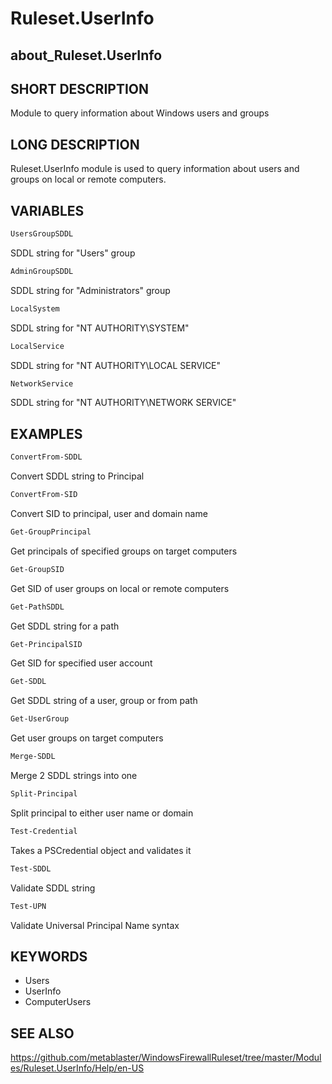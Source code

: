 
# Ruleset.UserInfo

## about_Ruleset.UserInfo

## SHORT DESCRIPTION

Module to query information about Windows users and groups

## LONG DESCRIPTION

Ruleset.UserInfo module is used to query information about users and groups on local or remote
computers.

## VARIABLES

```powershell
UsersGroupSDDL
```

SDDL string for "Users" group

```powershell
AdminGroupSDDL
```

SDDL string for "Administrators" group

```powershell
LocalSystem
```

SDDL string for "NT AUTHORITY\SYSTEM"

```powershell
LocalService
```

SDDL string for "NT AUTHORITY\LOCAL SERVICE"

```powershell
NetworkService
```

SDDL string for "NT AUTHORITY\NETWORK SERVICE"

## EXAMPLES

```powershell
ConvertFrom-SDDL
```

Convert SDDL string to Principal

```powershell
ConvertFrom-SID
```

Convert SID to principal, user and domain name

```powershell
Get-GroupPrincipal
```

Get principals of specified groups on target computers

```powershell
Get-GroupSID
```

Get SID of user groups on local or remote computers

```powershell
Get-PathSDDL
```

Get SDDL string for a path

```powershell
Get-PrincipalSID
```

Get SID for specified user account

```powershell
Get-SDDL
```

Get SDDL string of a user, group or from path

```powershell
Get-UserGroup
```

Get user groups on target computers

```powershell
Merge-SDDL
```

Merge 2 SDDL strings into one

```powershell
Split-Principal
```

Split principal to either user name or domain

```powershell
Test-Credential
```

Takes a PSCredential object and validates it

```powershell
Test-SDDL
```

Validate SDDL string

```powershell
Test-UPN
```

Validate Universal Principal Name syntax

## KEYWORDS

- Users
- UserInfo
- ComputerUsers

## SEE ALSO

https://github.com/metablaster/WindowsFirewallRuleset/tree/master/Modules/Ruleset.UserInfo/Help/en-US
